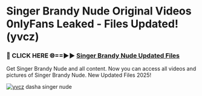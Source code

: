 # Singer Brandy Nude Original Videos 0nlyFans Leaked - Files Updated! (yvcz)

<h3>🔴 CLICK HERE 🌐==►► <a href="https://tinyurl.com/52m3yx9h" rel="nofollow">Singer Brandy Nude Updated Files</a></h3>

Get Singer Brandy Nude and all content. Now you can access all videos and pictures of Singer Brandy Nude. New Updated Files 2025!

[![yvcz](https://i.imgur.com/TnHtlc8.gif)](https://tinyurl.com/52m3yx9h)
dasha singer nude